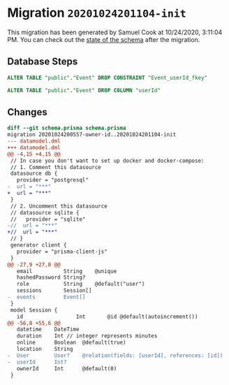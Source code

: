 # Migration `20201024201104-init`

This migration has been generated by Samuel Cook at 10/24/2020, 3:11:04 PM.
You can check out the [state of the schema](./schema.prisma) after the migration.

## Database Steps

```sql
ALTER TABLE "public"."Event" DROP CONSTRAINT "Event_userId_fkey"

ALTER TABLE "public"."Event" DROP COLUMN "userId"
```

## Changes

```diff
diff --git schema.prisma schema.prisma
migration 20201024200557-owner-id..20201024201104-init
--- datamodel.dml
+++ datamodel.dml
@@ -4,15 +4,15 @@
 // In case you don't want to set up docker and docker-compose:
 // 1. Comment this datasource
 datasource db {
   provider = "postgresql"
-  url = "***"
+  url = "***"
 }
 // 2. Uncomment this datasource
 // datasource sqlite {
 //   provider = "sqlite"
-//  url = "***"
+//  url = "***"
 // }
 generator client {
   provider = "prisma-client-js"
 }
@@ -27,9 +27,8 @@
   email          String    @unique
   hashedPassword String?
   role           String    @default("user")
   sessions       Session[]
-  events         Event[]
 }
 model Session {
   id                 Int       @id @default(autoincrement())
@@ -56,8 +55,6 @@
   datetime    DateTime
   duration    Int // integer represents minutes
   online      Boolean  @default(true)
   location    String
-  User        User?    @relation(fields: [userId], references: [id])
-  userId      Int?
   ownerId     Int      @default(0)
 }
```


